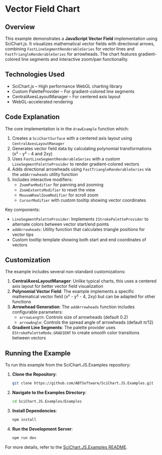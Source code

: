 # Vector Field Chart

## Overview

This example demonstrates a **JavaScript Vector Field** implementation using SciChart.js. It visualizes mathematical vector fields with directional arrows, combining `FastLineSegmentRenderableSeries` for vector lines and `FastTriangleRenderableSeries` for arrowheads. The chart features gradient-colored line segments and interactive zoom/pan functionality.

## Technologies Used

- SciChart.js – High performance WebGL charting library
- Custom PaletteProvider – For gradient-colored line segments
- CentralAxesLayoutManager – For centered axis layout
- WebGL-accelerated rendering

## Code Explanation

The core implementation is in the `drawExample` function which:

1. Creates a `SciChartSurface` with a centered axis layout using `CentralAxesLayoutManager`
2. Generates vector field data by calculating polynomial transformations (x² - y² - 4 and 2xy)
3. Uses `FastLineSegmentRenderableSeries` with a custom `LineSegmentPaletteProvider` to render gradient-colored vectors
4. Adds directional arrowheads using `FastTriangleRenderableSeries` via the `addArrowheads` utility function
5. Includes interactive modifiers:
   - `ZoomPanModifier` for panning and zooming
   - `ZoomExtentsModifier` to reset the view
   - `MouseWheelZoomModifier` for scroll zoom
   - `CursorModifier` with custom tooltip showing vector coordinates

Key components:
- `LineSegmentPaletteProvider`: Implements `IStrokePaletteProvider` to alternate colors between vector start/end points
- `addArrowheads`: Utility function that calculates triangle positions for vector tips
- Custom tooltip template showing both start and end coordinates of vectors

## Customization

The example includes several non-standard customizations:

1. **CentralAxesLayoutManager**: Unlike typical charts, this uses a centered axis layout for better vector field visualization
2. **Polynomial Vector Field**: The example implements a specific mathematical vector field (x² - y² - 4, 2xy) but can be adapted for other functions
3. **Arrowhead Generation**: The `addArrowheads` function includes configurable parameters:
   - `arrowLength`: Controls size of arrowheads (default 0.2)
   - `arrowAngle`: Controls the spread angle of arrowheads (default π/12)
4. **Gradient Line Segments**: The palette provider uses `EStrokePaletteMode.GRADIENT` to create smooth color transitions between vectors

## Running the Example

To run this example from the SciChart.JS.Examples repository:

1. **Clone the Repository**:
   ```bash
   git clone https://github.com/ABTSoftware/SciChart.JS.Examples.git
   ```

2. **Navigate to the Examples Directory**:
   ```bash
   cd SciChart.JS.Examples/Examples
   ```

3. **Install Dependencies**:
   ```bash
   npm install
   ```

4. **Run the Development Server**:
   ```bash
   npm run dev
   ```

For more details, refer to the [SciChart.JS.Examples README](https://github.com/ABTSoftware/SciChart.JS.Examples/blob/master/README.md).